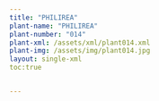 ```yaml
---
title: "PHILIREA"
plant-name: "PHILIREA"
plant-number: "014"
plant-xml: /assets/xml/plant014.xml
plant-img: /assets/img/plant014.jpg
layout: single-xml
toc:true


---
```

